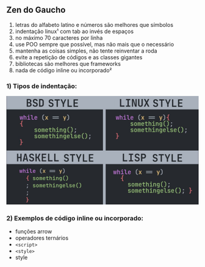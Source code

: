 ## Zen do Gaucho

1. letras do alfabeto latino e números são melhores que símbolos
2. indentação linux¹ com tab ao invés de espaços
3. no máximo 70 caracteres por linha
4. use POO sempre que possível, mas não mais que o necessário
5. mantenha as coisas simples, não tente reinventar a roda
6. evite a repetição de códigos e as classes gigantes
7. bibliotecas são melhores que frameworks
8. nada de código inline ou incorporado²

### 1) Tipos de indentação:

![Tipos de indentação](img/indentation.jpg)

### 2) Exemplos de código inline ou incorporado:

- funções arrow
- operadores ternários
- `<script>`
- `<style>`
- style
